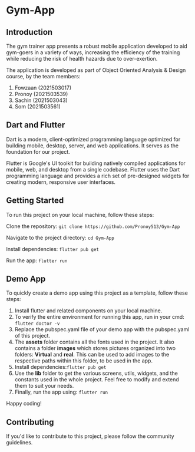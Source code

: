 # Gym-App
## Introduction
The gym trainer app presents a robust mobile application developed to aid gym-goers in a variety of ways, increasing the efficiency of the training while reducing the risk of health hazards due to over-exertion.

The application is developed as part of Object Oriented Analysis & Design course, by the team members:
1. Fowzaan (2021503017)
2. Pronoy (2021503539)
3. Sachin (2021503043)
4. Som (2021503561)


## Dart and Flutter
Dart is a modern, client-optimized programming language optimized for building mobile, desktop, server, and web applications. It serves as the foundation for our project.

Flutter is Google's UI toolkit for building natively compiled applications for mobile, web, and desktop from a single codebase. Flutter uses the Dart programming language and provides a rich set of pre-designed widgets for creating modern, responsive user interfaces.

## Getting Started
To run this project on your local machine, follow these steps:

Clone the repository:
`git clone https://github.com/Pronoy513/Gym-App`

Navigate to the project directory:
`cd Gym-App`


Install dependencies:
`flutter pub get`


Run the app:
`flutter run`

## Demo App
To quickly create a demo app using this project as a template, follow these steps:

1. Install flutter and related components on your local machine.
2. To verify the entire environment for running this app, run in your cmd: `flutter doctor -v`
3. Replace the pubspec.yaml file of your demo app with the pubspec.yaml of this project.
4. The **assets** folder contains all the fonts used in the project. It also contains a folder **images** which stores pictures organized into two folders: **Virtual** and **real**. This can be used to add images to the respective paths within this folder, to be used in the app.
5. Install dependencies:`flutter pub get`
6. Use the **lib** folder to get the various screens, utils, widgets, and the constants used in the whole project. Feel free to modify and extend them to suit your needs.
7. Finally, run the app using: `flutter run`


Happy coding!




## Contributing
If you'd like to contribute to this project, please follow the community guidelines.


